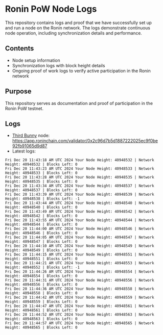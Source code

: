 # Ronin PoW Node Logs

This repository contains logs and proof that we have successfully set up and run a node on the Ronin network. The logs demonstrate continuous node operation, including synchronization details and performance.

## Contents

- Node setup information
- Synchronization logs with block height details
- Ongoing proof of work logs to verify active participation in the Ronin network

## Purpose

This repository serves as documentation and proof of participation in the Ronin PoW testnet.

## Logs

- [Third Bunny](https://thirdbunny.xyz/) node: https://app.roninchain.com/validator/0x2c96d7b5d1887222025ec9f0be92fb91065d9d87
- Latest logs:
```
Fri Dec 20 11:43:18 AM UTC 2024 Your Node Height: 40948532 | Network Height: 40948532 | Blocks Left: 0
Fri Dec 20 11:43:23 AM UTC 2024 Your Node Height: 40948533 | Network Height: 40948533 | Blocks Left: 0
Fri Dec 20 11:43:28 AM UTC 2024 Your Node Height: 40948535 | Network Height: 40948535 | Blocks Left: 0
Fri Dec 20 11:43:34 AM UTC 2024 Your Node Height: 40948537 | Network Height: 40948537 | Blocks Left: 0
Fri Dec 20 11:43:39 AM UTC 2024 Your Node Height: 40948539 | Network Height: 40948538 | Blocks Left: -1
Fri Dec 20 11:43:44 AM UTC 2024 Your Node Height: 40948540 | Network Height: 40948540 | Blocks Left: 0
Fri Dec 20 11:43:49 AM UTC 2024 Your Node Height: 40948542 | Network Height: 40948542 | Blocks Left: 0
Fri Dec 20 11:43:55 AM UTC 2024 Your Node Height: 40948544 | Network Height: 40948544 | Blocks Left: 0
Fri Dec 20 11:44:00 AM UTC 2024 Your Node Height: 40948546 | Network Height: 40948546 | Blocks Left: 0
Fri Dec 20 11:44:05 AM UTC 2024 Your Node Height: 40948547 | Network Height: 40948547 | Blocks Left: 0
Fri Dec 20 11:44:10 AM UTC 2024 Your Node Height: 40948549 | Network Height: 40948549 | Blocks Left: 0
Fri Dec 20 11:44:15 AM UTC 2024 Your Node Height: 40948551 | Network Height: 40948551 | Blocks Left: 0
Fri Dec 20 11:44:21 AM UTC 2024 Your Node Height: 40948553 | Network Height: 40948552 | Blocks Left: -1
Fri Dec 20 11:44:26 AM UTC 2024 Your Node Height: 40948554 | Network Height: 40948554 | Blocks Left: 0
Fri Dec 20 11:44:31 AM UTC 2024 Your Node Height: 40948556 | Network Height: 40948556 | Blocks Left: 0
Fri Dec 20 11:44:36 AM UTC 2024 Your Node Height: 40948558 | Network Height: 40948558 | Blocks Left: 0
Fri Dec 20 11:44:42 AM UTC 2024 Your Node Height: 40948559 | Network Height: 40948559 | Blocks Left: 0
Fri Dec 20 11:44:47 AM UTC 2024 Your Node Height: 40948561 | Network Height: 40948561 | Blocks Left: 0
Fri Dec 20 11:44:52 AM UTC 2024 Your Node Height: 40948563 | Network Height: 40948563 | Blocks Left: 0
Fri Dec 20 11:44:57 AM UTC 2024 Your Node Height: 40948565 | Network Height: 40948565 | Blocks Left: 0
```
